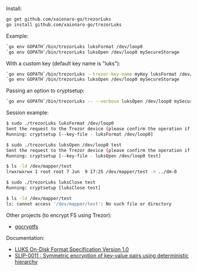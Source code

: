Install:
```sh
go get github.com/xaionaro-go/trezorLuks
go install github.com/xaionaro-go/trezorLuks
```

Example:
```sh
`go env GOPATH`/bin/trezorLuks luksFormat /dev/loop0
`go env GOPATH`/bin/trezorLuks luksOpen /dev/loop0 mySecureStorage
```

With a custom key (default key name is "luks"):
```sh
`go env GOPATH`/bin/trezorLuks --trezor-key-name myKey luksFormat /dev/loop0
`go env GOPATH`/bin/trezorLuks luksOpen /dev/loop0 mySecureStorage
```

Passing an option to cryptsetup:
```sh
`go env GOPATH`/bin/trezorLuks -- --verbose luksOpen /dev/loop0 mySecureStorage
```

Session example:
```sh
$ sudo ./trezorLuks luksFormat /dev/loop0
Sent the request to the Trezor device (please confirm the operation if required)
Running: cryptsetup [--key-file - luksFormat /dev/loop0]

$ sudo ./trezorLuks luksOpen /dev/loop0 test
Sent the request to the Trezor device (please confirm the operation if required)
Running: cryptsetup [--key-file - luksOpen /dev/loop0 test]

$ ls -ld /dev/mapper/test
lrwxrwxrwx 1 root root 7 Jun  9 17:25 /dev/mapper/test -> ../dm-0

$ sudo ./trezorLuks luksClose test
Running: cryptsetup [luksClose test]

$ ls -ld /dev/mapper/test
ls: cannot access '/dev/mapper/test': No such file or directory
```

Other projects (to encrypt FS using Trezor):
* [gocryptfs](https://github.com/rfjakob/gocryptfs/pull/243)

Documentation:
* [LUKS On-Disk Format Specification Version 1.0](http://clemens.endorphin.org/LUKS-on-disk-format.pdf)
* [SLIP-0011 : Symmetric encryption of key-value pairs using deterministic hierarchy](https://github.com/satoshilabs/slips/blob/master/slip-0011.md)

